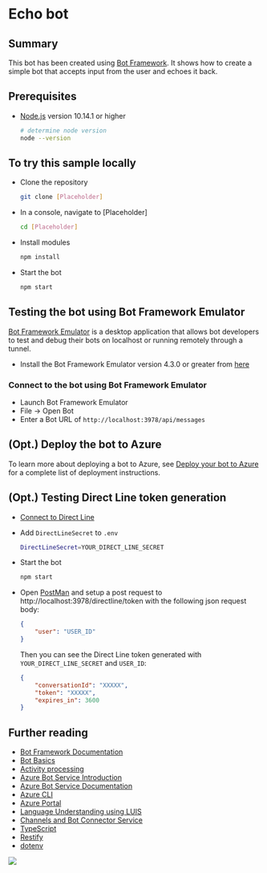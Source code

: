 # Echo bot

## Summary

This bot has been created using [Bot Framework](https://dev.botframework.com). It shows how to create a simple bot that accepts input from the user and echoes it back.

## Prerequisites

- [Node.js](https://nodejs.org) version 10.14.1 or higher

    ```bash
    # determine node version
    node --version
    ```

## To try this sample locally

- Clone the repository

    ```bash
    git clone [Placeholder]
    ```

- In a console, navigate to [Placeholder]

    ```bash
    cd [Placeholder]
    ```

- Install modules

    ```bash
    npm install
    ```

- Start the bot

    ```bash
    npm start
    ```

## Testing the bot using Bot Framework Emulator

[Bot Framework Emulator](https://github.com/microsoft/botframework-emulator) is a desktop application that allows bot developers to test and debug their bots on localhost or running remotely through a tunnel.

- Install the Bot Framework Emulator version 4.3.0 or greater from [here](https://github.com/Microsoft/BotFramework-Emulator/releases)

### Connect to the bot using Bot Framework Emulator

- Launch Bot Framework Emulator
- File -> Open Bot
- Enter a Bot URL of `http://localhost:3978/api/messages`

## (Opt.) Deploy the bot to Azure

To learn more about deploying a bot to Azure, see [Deploy your bot to Azure](https://aka.ms/azuredeployment) for a complete list of deployment instructions.

## (Opt.) Testing Direct Line token generation

- [Connect to Direct Line](https://learn.microsoft.com/azure/bot-service/bot-service-channel-connect-directline?view=azure-bot-service-4.0)

- Add `DirectLineSecret` to `.env`

    ```bash
    DirectLineSecret=YOUR_DIRECT_LINE_SECRET
    ```

- Start the bot

    ```bash
    npm start
    ```

- Open [PostMan](https://www.postman.com/) and setup a post request to http://localhost:3978/directline/token
 with the following json request body:

    ```json
    {
        "user": "USER_ID"
    }
    ```

    Then you can see the Direct Line token generated with `YOUR_DIRECT_LINE_SECRET` and `USER_ID`:

    ```json
    {
        "conversationId": "XXXXX",
        "token": "XXXXX",
        "expires_in": 3600
    }
    ```

## Further reading

- [Bot Framework Documentation](https://docs.botframework.com)
- [Bot Basics](https://docs.microsoft.com/azure/bot-service/bot-builder-basics?view=azure-bot-service-4.0)
- [Activity processing](https://learn.microsoft.com/azure/bot-service/bot-builder-concept-activity-processing?view=azure-bot-service-4.0)
- [Azure Bot Service Introduction](https://docs.microsoft.com/azure/bot-service/bot-service-overview-introduction?view=azure-bot-service-4.0)
- [Azure Bot Service Documentation](https://docs.microsoft.com/azure/bot-service/?view=azure-bot-service-4.0)
- [Azure CLI](https://docs.microsoft.com/cli/azure/?view=azure-cli-latest)
- [Azure Portal](https://portal.azure.com)
- [Language Understanding using LUIS](https://learn.microsoft.com/azure/cognitive-services/luis/)
- [Channels and Bot Connector Service](https://learn.microsoft.com/azure/bot-service/bot-concepts?view=azure-bot-service-4.0)
- [TypeScript](https://www.typescriptlang.org)
- [Restify](https://www.npmjs.com/package/restify)
- [dotenv](https://www.npmjs.com/package/dotenv)

<img src="https://m365-visitor-stats.azurewebsites.net/sp-dev-fx-webparts/samples/react-bot-framework-secure/bot" />